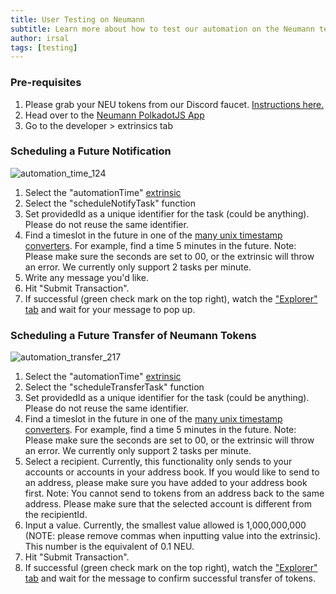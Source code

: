 ```yaml
---
title: User Testing on Neumann
subtitle: Learn more about how to test our automation on the Neumann testnet
author: irsal
tags: [testing]
---
```


### Pre-requisites

1. Please grab your NEU tokens from our Discord faucet. [Instructions here.](https://medium.com/oak-blockchain/launching-neumann-oaks-parachain-testnet-c982e7f492f)
2. Head over to the [Neumann PolkadotJS App](https://polkadot.js.org/apps/?rpc=wss%3A%2F%2Fneumann.api.onfinality.io%2Fpublic-ws#/explorer)
3. Go to the developer > extrinsics tab

### Scheduling a Future Notification

![automation_time_124](../../assets/img/automation-time-124.png)

1. Select the "automationTime" [extrinsic](https://polkadot.js.org/apps/?rpc=wss%3A%2F%2Fneumann.api.onfinality.io%2Fpublic-ws#/extrinsics)
2. Select the "scheduleNotifyTask" function
3. Set providedId as a unique identifier for the task (could be anything). Please do not reuse the same identifier. 
4. Find a timeslot in the future in one of the [many unix timestamp converters](https://www.unixtimestamp.com/). For example, find a time 5 minutes in the future. 
Note: Please make sure the seconds are set to 00, or the extrinsic will throw an error. We currently only support 2 tasks per minute.
5. Write any message you'd like.
6. Hit "Submit Transaction".
7. If successful (green check mark on the top right), watch the ["Explorer" tab](https://polkadot.js.org/apps/?rpc=wss%3A%2F%2Fneumann.api.onfinality.io%2Fpublic-ws#/explorer) and wait for your message to pop up.

### Scheduling a Future Transfer of Neumann Tokens

![automation_transfer_217](../../assets/img/automation-transfer-217.png)

1. Select the "automationTime" [extrinsic](https://polkadot.js.org/apps/?rpc=wss%3A%2F%2Fneumann.api.onfinality.io%2Fpublic-ws#/extrinsics)
2. Select the "scheduleTransferTask" function
3. Set providedId as a unique identifier for the task (could be anything). Please do not reuse the same identifier. 
4. Find a timeslot in the future in one of the [many unix timestamp converters](https://www.unixtimestamp.com/). For example, find a time 5 minutes in the future. 
Note: Please make sure the seconds are set to 00, or the extrinsic will throw an error. We currently only support 2 tasks per minute.
5. Select a recipient. Currently, this functionality only sends to your accounts or accounts in your address book. If you would like to send to an address, please make sure you have added to your address book first. 
Note: You cannot send to tokens from an address back to the same address. Please make sure that the selected account is different from the recipientId.
6. Input a value. Currently, the smallest value allowed is 1,000,000,000 (NOTE: please remove commas when inputting value into the extrinsic). This number is the equivalent of 0.1 NEU.
7. Hit "Submit Transaction".
8. If successful (green check mark on the top right), watch the ["Explorer" tab](https://polkadot.js.org/apps/?rpc=wss%3A%2F%2Fneumann.api.onfinality.io%2Fpublic-ws#/explorer) and wait for the message to confirm successful transfer of tokens.